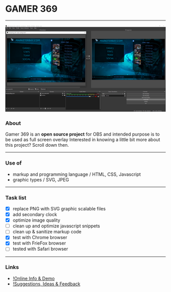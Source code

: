 # GAMER 369
-------------

![Gamer 369](assets/marketerbay-cover-overlay-gamer369.jpg)

### About

Gamer 369 is an **open source project** for OBS and intended purpose is to be used as full screen overlay
Interested in knowing a little bit more about this project? Scroll down then.

-------------

### Use of

- markup and programming language / HTML, CSS, Javascript
- graphic types / SVG, JPEG

-------------

### Task list

- [x] replace PNG with SVG graphic scalable files
- [x] add secondary clock
- [x] optimize image quality
- [ ] clean up and optimize javascript snippets
- [ ] clean up &amp; sanitize markup code
- [x] test with Chrome browser
- [x] test with FrieFox browser
- [ ] tested with Safari browser

-------------

### Links

- [!Online Info &amp; Demo](https://mkbres.github.io/overlays/animated/overlays/mk-gamer-369/)
- [!Suggestions, Ideas &amp; Feedback](https://github.com/mkbres/overlays/discussions)
